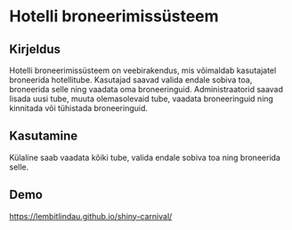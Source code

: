 # Hotelli broneerimissüsteem

## Kirjeldus

Hotelli broneerimissüsteem on veebirakendus, mis võimaldab kasutajatel broneerida hotellitube. Kasutajad saavad valida
endale sobiva toa, broneerida selle ning vaadata oma broneeringuid. Administraatorid saavad lisada uusi tube, muuta
olemasolevaid tube, vaadata broneeringuid ning kinnitada või tühistada broneeringuid.

## Kasutamine

Külaline saab vaadata kõiki tube, valida endale sobiva toa ning broneerida selle.

## Demo

https://lembitlindau.github.io/shiny-carnival/

